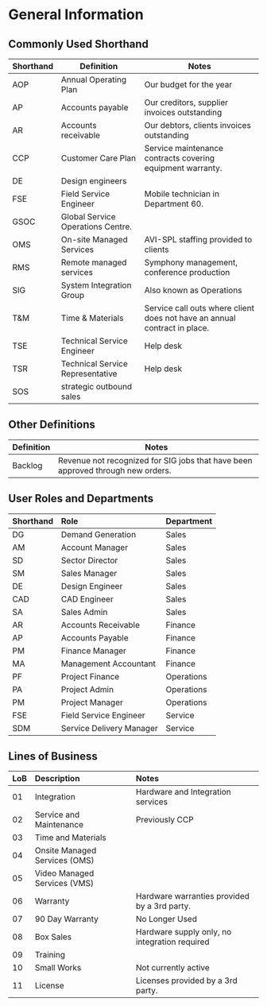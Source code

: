 # General Information

## Commonly Used Shorthand

| Shorthand | Definition                        | Notes                                                                     |
| --------- | --------------------------------- | ------------------------------------------------------------------------- |
| AOP       | Annual Operating Plan             | Our budget for the year                                                   |
| AP        | Accounts payable                  | Our creditors, supplier invoices outstanding                              |
| AR        | Accounts receivable               | Our debtors, clients invoices outstanding                                 |
| CCP       | Customer Care Plan                | Service maintenance contracts covering equipment warranty.                |
| DE        | Design engineers                  |                                                                           |
| FSE       | Field Service Engineer            | Mobile technician in Department 60.                                       |
| GSOC      | Global Service Operations Centre. |                                                                           |
| OMS       | On-site Managed Services          | AVI-SPL staffing provided to clients                                      |
| RMS       | Remote managed services           | Symphony management, conference production                                |
| SIG       | System Integration Group          | Also known as Operations                                                  |
| T&M       | Time & Materials                  | Service call outs where client does not have an annual contract in place. |
| TSE       | Technical Service Engineer        | Help desk                                                                 |
| TSR       | Technical Service Representative  | Help desk                                                                 |
| SOS       | strategic outbound sales          |                                                                           |

## Other Definitions

| Definition | Notes                                                                           |
| ---------- | ------------------------------------------------------------------------------- |
| Backlog    | Revenue not recognized for SIG jobs that have been approved through new orders. |

## User Roles and Departments

| Shorthand | Role                     | Department |
| :-------- | :----------------------- | :--------- |
| DG        | Demand Generation        | Sales      |
| AM        | Account Manager          | Sales      |
| SD        | Sector Director          | Sales      |
| SM        | Sales Manager            | Sales      |
| DE        | Design Engineer          | Sales      |
| CAD       | CAD Engineer             | Sales      |
| SA        | Sales Admin              | Sales      |
| AR        | Accounts Receivable      | Finance    |
| AP        | Accounts Payable         | Finance    |
| PM        | Finance Manager          | Finance    |
| MA        | Management Accountant    | Finance    |
| PF        | Project Finance          | Operations |
| PA        | Project Admin            | Operations |
| PM        | Project Manager          | Operations |
| FSE       | Field Service Engineer   | Service    |
| SDM       | Service Delivery Manager | Service    |

## Lines of Business

| LoB | Description                   | Notes                                         |
| :-- | :---------------------------- | :-------------------------------------------- |
| 01  | Integration                   | Hardware and Integration services             |
| 02  | Service and Maintenance       | Previously CCP                                |
| 03  | Time and Materials            |                                               |
| 04  | Onsite Managed Services (OMS) |                                               |
| 05  | Video Managed Services (VMS)  |                                               |
| 06  | Warranty                      | Hardware warranties provided by a 3rd party.  |
| 07  | 90 Day Warranty               | No Longer Used                                |
| 08  | Box Sales                     | Hardware supply only, no integration required |
| 09  | Training                      |                                               |
| 10  | Small Works                   | Not currently active                          |
| 11  | License                       | Licenses provided by a 3rd party.             |
